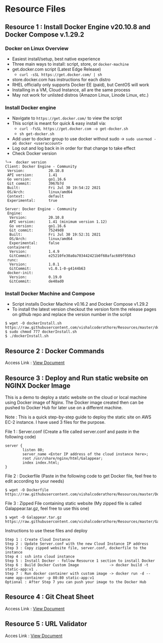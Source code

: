 # Resource Files

## Resource 1 : Install Docker Engine v20.10.8 and Docker Compose v.1.29.2

### Docker on Linux Overview
* Easiest install/setup, best native experience
* Three main ways to install: script, store, or ```docker-machine```
* get.docker.com script (Latest Edge Release)
	* ```curl -sSL https://get.docker.com/ | sh```
* store.docker.com has instructions for each distro
* RHEL officially only supports Docker EE (paid), but CentOS will work
* Installing in a VM, Cloud Instance, all are the same process
* May not work for unlisted distros (Amazon Linux, Linode Linux, etc.)

### Install Docker engine
* Navigate to ```https://get.docker.com/``` to view the script
* This script is meant for quick & easy install via:
	* ```curl -fsSL https://get.docker.com -o get-docker.sh```
	* ```sh get-docker.sh```
* Add user to docker group to use docker without sudo -> ```sudo usermod -aG docker <useraccount>```
* Log out and log back in in order for that change to take effect
* Check Docker version
```
╰─➤  docker version
Client: Docker Engine - Community
 Version:           20.10.8
 API version:       1.41
 Go version:        go1.16.6
 Git commit:        3967b7d
 Built:             Fri Jul 30 19:54:22 2021
 OS/Arch:           linux/amd64
 Context:           default
 Experimental:      true

Server: Docker Engine - Community
 Engine:
  Version:          20.10.8
  API version:      1.41 (minimum version 1.12)
  Go version:       go1.16.6
  Git commit:       75249d8
  Built:            Fri Jul 30 19:52:31 2021
  OS/Arch:          linux/amd64
  Experimental:     false
 containerd:
  Version:          1.4.9
  GitCommit:        e25210fe30a0a703442421b0f60afac609f950a3
 runc:
  Version:          1.0.1
  GitCommit:        v1.0.1-0-g4144b63
 docker-init:
  Version:          0.19.0
  GitCommit:        de40ad0

```

### Install Docker Machine and Compose
* Script installs Docker Machine v0.16.2 and Docker Compose v1.29.2
* To install the latest version checkout the version form the release pages on github repo and replace the version number in the script
```
$ wget -O dockerInstall.sh https://raw.githubusercontent.com/vishalcoderathore/Resources/master/dockerInstall.sh
$ sudo chmod 777 dockerInstall.sh
$ ./dockerInstall.sh
```

## Resource 2 : Docker Commands

Access Link : [View Document](https://docs.google.com/document/d/1Rzc0hN0T3padm_zEuIG1H88NdbeD3IHtFoZ1E90bygw/edit?usp=sharing)

## Resource 3 : Deploy and Run static website on NGINX Docker Image

This is a demo to deploy a static website on the cloud or local machine using Docker image of Nginx. The Docker image created then can be pushed to Docker Hub for later use on a different machine.

Note : This is a quick step-by-step guide to deploy the static site on AWS EC-2 instance. I have used 3 files for the purpose.

File 1 : Server.conf (Create a file called server.conf and paste in the following code)

```
server {
        listen 80;
        server_name <Enter IP address of the cloud instance here>;
        root /usr/share/nginx/html/Galappear;
        index index.html;
}
```

File 2 : Dockerfile (Paste in the following code to get Docker file, feel free to edit according to your needs)

```
$ wget -O Dockerfile https://raw.githubusercontent.com/vishalcoderathore/Resources/master/Dockerfile
```

File 3 : Zipped File containing static website (My zipped file is called Galappear.tar.gz, feel free to use this one)

```
$ wget -O Galappear.tar.gz https://raw.githubusercontent.com/vishalcoderathore/Resources/master/Galappear.tar.gz
```

Instructions to use these files and deploy

```
Step 1 : Create Cloud Instance
Step 2 : Update Server.conf with the new Cloud Instance IP address
Step 3 : Copy zipped website file, server.conf, dockerfile to the instance
Step 4 : ssh into cloud instance
Step 5 : Install Docker - follow Resource 1 section to install Docker
Step 6 : Build Docker Custom Image              -> docker build -t static-app:v1 .
Step 7 : Run docker container with custom image -> docker run -d --name app-container -p 80:80 static-app:v1
Optional : After Step 7 you can push your image to the Docker Hub
```

## Resource 4 : Git Cheat Sheet

Access Link : [View Document](https://github.com/vishalcoderathore/Resources/blob/master/git-cheat-sheet.md)

## Resource 5 : URL Validator
Acces Link : [View Document](https://github.com/vishalcoderathore/Resources/blob/master/URLValidaror.js)
